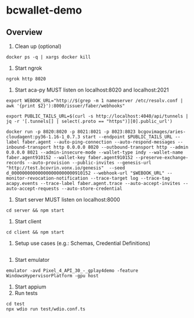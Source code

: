 # bcwallet-demo
## Overview
1. Clean up (optional)
```
docker ps -q | xargs docker kill
```

1. Start ngrok
```
ngrok http 8020
```

1. Start aca-py
MUST listen on localhost:8020 and localhost:2021
```
export WEBOOK_URL="http://$(grep -m 1 nameserver /etc/resolv.conf | awk '{print $2}'):8000/issuer/faber/webhooks"

export PUBLIC_TAILS_URL=$(curl -s http://localhost:4040/api/tunnels | jq -r '[.tunnels[] | select(.proto == "https")][0].public_url')

docker run -p 8020:8020 -p 8021:8021 -p 8023:8023 bcgovimages/aries-cloudagent:py36-1.16-1_0.7.3 start --endpoint $PUBLIC_TAILS_URL --label faber.agent --auto-ping-connection --auto-respond-messages --inbound-transport http 0.0.0.0 8020 --outbound-transport http --admin 0.0.0.0 8021 --admin-insecure-mode --wallet-type indy --wallet-name faber.agent910152 --wallet-key faber.agent910152 --preserve-exchange-records --auto-provision --public-invites --genesis-url "http://test.bcovrin.vonx.io/genesis"  --seed d_000000000000000000000000910152 --webhook-url "$WEBOOK_URL" --monitor-revocation-notification --trace-target log --trace-tag acapy.events --trace-label faber.agent.trace --auto-accept-invites --auto-accept-requests --auto-store-credential
```

1. Start server
MUST listen on localhost:8000
```
cd server && npm start
```

1. Start client
```
cd client && npm start
```

1. Setup use cases (e.g.: Schemas, Credential Definitions)
```
```

1. Start emulator
```
emulator -avd Pixel_4_API_30_-_gplay4demo -feature WindowsHypervisorPlatform -gpu host
```

1. Start appium
1. Run tests
```
cd test
npx wdio run test/wdio.conf.ts
```